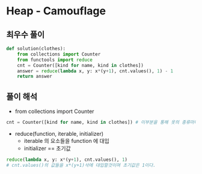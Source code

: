 # Heap - Camouflage

## 최우수 풀이
```python
def solution(clothes):
    from collections import Counter
    from functools import reduce
    cnt = Counter([kind for name, kind in clothes])
    answer = reduce(lambda x, y: x*(y+1), cnt.values(), 1) - 1
    return answer
```

## 풀이 해석
- from collections import Counter
```python
cnt = Counter([kind for name, kind in clothes]) # 이부분을 통해 옷의 종류마다 갯수를 파악
```
- reduce(function, iterable, initializer)
    - iterable 의 요소들을 function 에 대입
    - initializer == 초기값
```python
reduce(lambda x, y: x*(y+1), cnt.values(), 1)
# cnt.values()의 값들을 x*(y+1)삭에 대입할것이며 초기값은 1이다.
```
